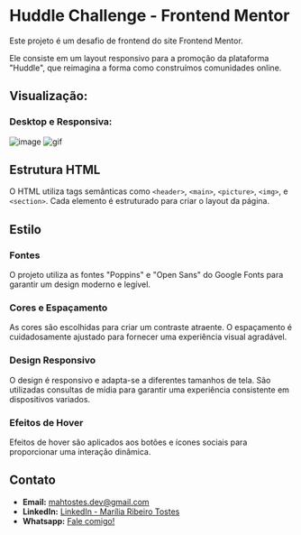 # Huddle Challenge - Frontend Mentor

Este projeto é um desafio de frontend do site Frontend Mentor.  


Ele consiste em um layout responsivo para a promoção da plataforma "Huddle", que reimagina a forma como construímos comunidades online.

## Visualização:

### Desktop e Responsiva:  
![image](https://github.com/mariliatostesdev/huddle-frontend-mentor/assets/133540781/53a8bd2f-5038-4f75-a02a-90a4feb4f83c)
![gif](./src/images/huddle-frontend-mentor.gif)



## Estrutura HTML

O HTML utiliza tags semânticas como `<header>`, `<main>`, `<picture>`, `<img>`, e `<section>`. Cada elemento é estruturado para criar o layout da página.

## Estilo

### Fontes

O projeto utiliza as fontes "Poppins" e "Open Sans" do Google Fonts para garantir um design moderno e legível.

### Cores e Espaçamento

As cores são escolhidas para criar um contraste atraente. O espaçamento é cuidadosamente ajustado para fornecer uma experiência visual agradável.

### Design Responsivo

O design é responsivo e adapta-se a diferentes tamanhos de tela. São utilizadas consultas de mídia para garantir uma experiência consistente em dispositivos variados.

### Efeitos de Hover

Efeitos de hover são aplicados aos botões e ícones sociais para proporcionar uma interação dinâmica.

## Contato

- **Email:** mahtostes.dev@gmail.com
- **LinkedIn:** [LinkedIn - Marília Ribeiro Tostes](https://www.linkedin.com/in/marilia-ribeiro-tostes/)
- **Whatsapp:** [Fale comigo!](https://wa.me/5567981443147)
